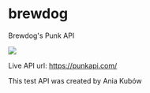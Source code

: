 # brewdog
Brewdog's Punk API 

<img src="https://images.punkapi.com/v2/4.png" height:200px>

Live API url: https://punkapi.com/

This test API was created by Ania Kubów
